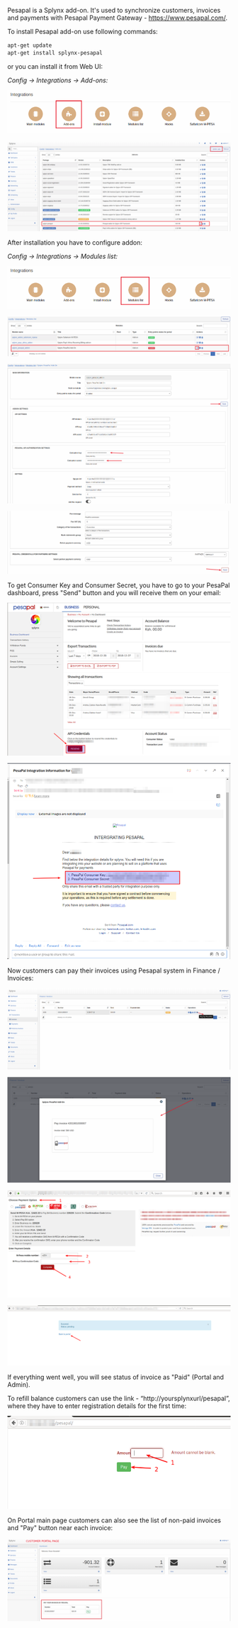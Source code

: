 Pesapal is a Splynx add-on. It's used to synchronize customers, invoices and payments with Pesapal Payment Gateway - https://www.pesapal.com/.

To install Pesapal add-on use following commands:

```bash
apt-get update
apt-get install splynx-pesapal
```

or you can install it from Web UI:

*Config → Integrations → Add-ons:*

![1.png](addons.png)

![1.png](addons_list.png)

After installation you have to configure addon:

*Config → Integrations → Modules list:*

![1.png](modules_list.png)

![1.png](edit_pesapal.png)

![1.png](settings.png)

![1.png](settings2.png)

To get Consumer Key and Consumer Secret, you have to go to your PesaPal dashboard, press "Send" button and you will receive them on your email:

![1.png](7.png)

![1.png](8.1.png)

Now customers can pay their invoices using Pesapal system in Finance / Invoices:

![1.png](pay_invoice.png)

![1.png](pay.png)

![1.png](11.png)

![1.png](12.png)

If everything went well, you will see status of invoice as "Paid" (Portal and Admin).

To refill balance customers can use the link - “http://yoursplynxurl/pesapal”, where they have to enter registration details for the first time:

![1.png](13.png)

On Portal main page customers can also see the list of non-paid invoices and "Pay" button near each invoice:

![1.png](portal_widget.png)
